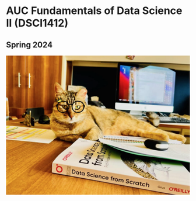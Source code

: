# AUC Fundamentals of Data Science II (DSCI1412)
## Spring 2024

![AUC Data Scientist](images/boussy.png)

